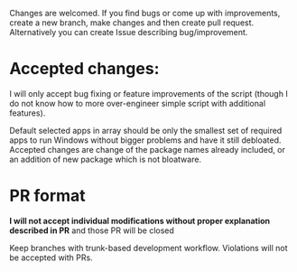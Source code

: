 Changes are welcomed. If you find bugs or come up with improvements, create a new branch, make changes and then create pull request. Alternatively you can create Issue describing bug/improvement.

# Accepted changes:

I will only accept bug fixing or feature improvements of the script (though I do not know how to more over-engineer simple script with additional features). 

Default selected apps in array should be only the smallest set of required apps to run Windows without bigger problems and have it still debloated. Accepted changes are change of the package names already included, or an addition of new package which is not bloatware.

# PR format

**I will not accept individual modifications without proper explanation described in PR** and those PR will be closed

Keep branches with trunk-based development workflow. Violations will not be accepted with PRs.
